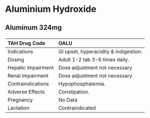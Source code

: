 # Aluminium Hydroxide

## Aluminum 324mg

##### 

| TAH Drug Code      | OALU                                  |
|:-------------------|:--------------------------------------|
| Indications        | GI upset, hyperacidity & indigestion. |
| Dosing             | Adult 1-2 tab 3-6 times daily.        |
| Hepatic Impairment | Dose adjustment not necessary         |
| Renal Impairment   | Dose adjustment not necessary         |
| Contraindications  | Hypophosphatemia.                     |
| Adverse Effects    | Constipation.                         |
| Pregnancy          | No Data                               |
| Lactation          | Contraindicated                       |

